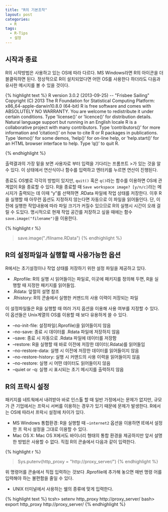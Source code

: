 ```yaml
---
title: "R의 기본조작"
layout: post
categories:
  - R
tags:
  - R-Tips
  - 설정
---
```


## 시작과 종료

R의 시작방법은 사용하고 있는 OS에 따라 다르다. MS Windows라면 R의 아이콘을 더 블클릭하면 된다. 정상적으로 R이 설치되었다면 어떤 OS를 사용한다 하더라도 다음과 유사한 메시지를 볼 수 있을 것이다.

{% highlight text %}
R version 3.0.2 (2013-09-25) -- "Frisbee Sailing"
Copyright (C) 2013 The R Foundation for Statistical Computing
Platform: x86_64-apple-darwin10.8.0 (64-bit)
R is free software and comes with ABSOLUTELY NO WARRANTY.
You are welcome to redistribute it under certain conditions.
Type ’license()’ or ’licence()’ for distribution details.
  Natural language support but running in an English locale
R is a collaborative project with many contributors.
Type ’contributors()’ for more information and
’citation()’ on how to cite R or R packages in publications.
Type ’demo()’ for some demos, ’help()’ for on-line help, or
’help.start()’ for an HTML browser interface to help.
Type ’q()’ to quit R.
>
{% endhighlight %}

출력결과의 가장 밑을 보면 사용자로 부터 입력을 기다리는 프롬프트 >가 있는 것을 알 수 있다. 이 상태에서 연산식이나 함수를 입력하고 엔터키를 누르면 연산이 진행된다.

종료도 OS별로 각각의 방법이 있지만, `quit()` 혹은 `q()`라는 함수를 이용하면 OS에 관계없이 R을 종료할 수 있다.
R을 종료할 때 `Save workspace image? [y/n/c]`라는 메시지가 출력되는 데 이때 “y”를 선택하면 .RData 파일에 작업 상태를 저장한다. 이후 R을 실행할 때 아무런 옵션도 지정하지 않는다면 자동으로 이 파일을 읽어들인다. 단, 이전에 실행한 작업내용에 따라 파일 크기가 커질수 있으므로 R의 실행시 시간이 오래 걸릴 수 도있다. 명시적으로 현재 작업 공간를 저장하고 싶을 때에는 함수 `save.image("filename")`을 이용한다.

{% highlight r %}
> save.image("./filname.RData")
{% endhighlight %}

## R의 설정파일과 실행할 때 사용가능한 옵션

R에서는 초기설정이나 작업 상태를 저장하기 위한 설정 파일을 제공하고 있다.

* .Rprofile: R의 실행 시 읽어들이는 파일로, 이곳에 패키지를 정의해 두면, R을 실 행할 때 지정한 패키지를 읽어들임.
* .Rdata: 앞절의 설명 참조
* .Rhistory: R의 콘솔에서 실행한 커맨드의 사용 이력이 저장되는 파일

이 설정파일들은 R을 실행할 때 여러 가지 옵션을 이용해 사용 여부를 지정할 수 있다. 이 옵션들은 Unix계열의 OS를 이용할 때 보다 유용하게 쓸 수 있다.

* –no-init-file: 설정파일(.Rprofile)을 읽어들이지 않음
* –no-save: 종료 시 데이터를 .Rdata 파일에 저장하지 않음
* –save: 종료 시 자동으로 .Rdata 파일에 데이터를 저장함
* –restore: R을 실행할 때 바로 이전에 저장한 데이터(.Rdata)를 읽어들임 
* –no-restore-data: 실행 시 이전에 저장한 데이터를 읽어들이지 않음
* –no-restore-history: 실행 시 커맨드의 사용 이력을 읽어들이지 않음
* –no-restore: 실행 시 어떤 데이터도 읽어들이지 않음
* –quiet or -q: 실행 시 표시되는 초기 메시지를 출력하지 않음

## R의 프락시 설정

패키지를 네트웍에서 내려받아 바로 인스톨 할 때 일반 가정에서는 문제가 없지만, 규모가 큰 기업에서는 프락시 서버를 이용하는 경우가 있기 때문에 문제가 발생한다. R에서는 OS에 따라서 프락시 설정에 차이가 있다.

* MS Windows 통합환경: R을 실행할 때 `–internet2` 옵션을 이용하면 IE에서 설정한 프 락시 설정을 그대로 이용할 수 있다.
* Mac OS X: Mac OS X에서도 바이너리 형태의 통합 환경을 제공하지만 앞서 설명한 방법은 사용할 수 없다. 직접 R의 콘솔에서 다음과 같이 입력한다.

{% highlight r %}
> Sys.putenv(http_proxy = "http://proxy_server/")
{% endhighlight %}

위 명령어를 콘솔에서 직접 입력하는 것보다 .Rprofile에 추가해 놓으면 매번 명령 어를 입력해야 하는 불편함을 줄일 수 있다.

* UNIX 터미널에서 사용하는 쉘의 종류에 맞게 입력한다.

{% highlight text %}
tcsh> setenv http_proxy http://proxy_server/
bash> export http_proxy http://proxy_server/
{% endhighlight %}
